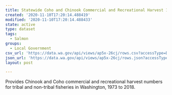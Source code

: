 ```yaml
---
title: Statewide Coho and Chinook Commercial and Recreational Harvest 10-04-2018
created: '2020-11-10T17:20:14.488419'
modified: '2020-11-10T17:20:14.488433'
state: active
type: dataset
tags:
  - Salmon
groups:
  - Local Government
csv_url: 'https://data.wa.gov/api/views/ap5x-26cj/rows.csv?accessType=DOWNLOAD'
json_url: 'https://data.wa.gov/api/views/ap5x-26cj/rows.json?accessType=DOWNLOAD'
layout: post

---
```

Provides Chinook and Coho commercial and recreational harvest numbers for tribal and non-tribal fisheries in Washington, 1973 to 2018.
